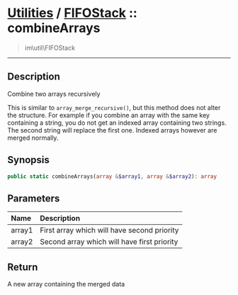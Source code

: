 # [Utilities](util.md) / [FIFOStack](util-FIFOStack.md) :: combineArrays
 > im\util\FIFOStack
____

## Description
Combine two arrays recursively

This is similar to `array_merge_recursive()`, but this method
does not alter the structure. For example if you combine an array with
the same key containing a string, you do not get an indexed array containing
two strings. The second string will replace the first one. Indexed arrays
however are merged normally.

## Synopsis
```php
public static combineArrays(array &$array1, array &$array2): array
```

## Parameters
| Name | Description |
| :--- | :---------- |
| array1 | First array which will have second priority |
| array2 | Second array which will have first priority |

## Return
A new array containing the merged data
